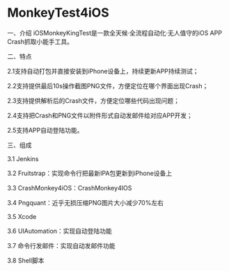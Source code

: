 # MonkeyTest4iOS

一、介绍
iOSMonkeyKingTest是一款全天候·全流程自动化·无人值守的iOS APP Crash抓取小能手工具。

二、特点

2.1支持自动打包并直接安装到iPhone设备上，持续更新APP持续测试；

2.2支持提供最后10s操作截图PNG文件，方便定位在哪个界面出现Crash；

2.3支持提供解析后的Crash文件，方便定位哪些代码出现问题；

2.4支持把Crash和PNG文件以附件形式自动发邮件给对应APP开发；

2.5支持APP自动登陆功能。

三、组成

3.1 Jenkins

3.2 Fruitstrap：实现命令行把最新IPA包更新到iPhone设备上 

3.3 CrashMonkey4iOS：CrashMonkey4IOS

3.4 Pngquant：近乎无损压缩PNG图片大小减少70%左右

3.5 Xcode

3.6 UIAutomation：实现自动登陆功能

3.7 命令行发邮件：实现自动发邮件功能

3.8 Shell脚本
